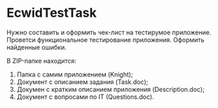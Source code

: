 # EcwidTestTask  
Нужно составить и оформить чек-лист на тестирумое приложение. Проветси функциональное тестирование приложения. Оформить найденные ошибки.  

В ZIP-папке находится:  
  1. Папка с самим приложением (Knight);  
  2. Документ с описанием задания (Task.doc);  
  3. Докумен с кратким описанием приложения (Description.doc);  
  4. Документ с вопросами по IT (Questions.doc).  
